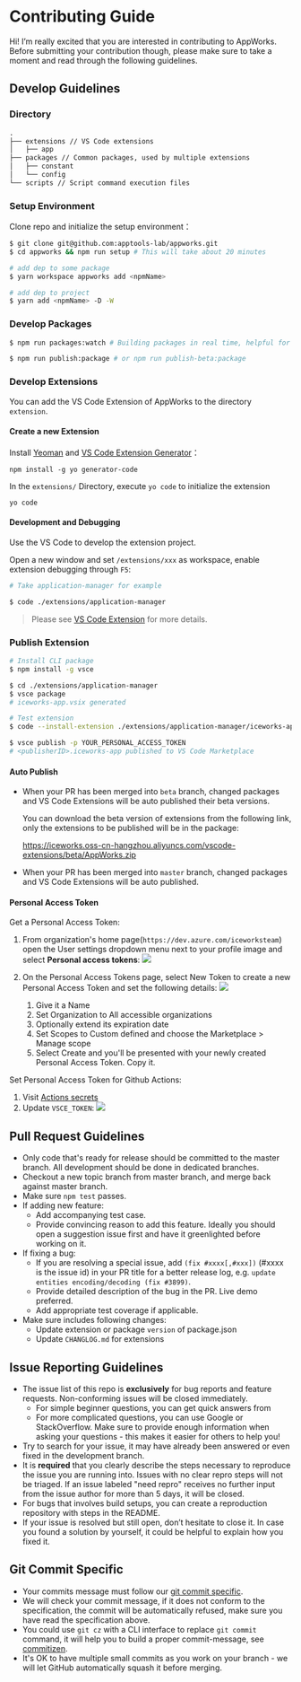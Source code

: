# Contributing Guide

Hi! I’m really excited that you are interested in contributing to AppWorks. Before submitting your contribution though, please make sure to take a moment and read through the following guidelines.

## Develop Guidelines

### Directory

```md
.
├── extensions // VS Code extensions
│   ├── app
├── packages // Common packages, used by multiple extensions
│   ├── constant
│   └── config
└── scripts // Script command execution files
```

### Setup Environment

Clone repo and initialize the setup environment：

```bash
$ git clone git@github.com:apptools-lab/appworks.git
$ cd appworks && npm run setup # This will take about 20 minutes

# add dep to some package
$ yarn workspace appworks add <npmName>

# add dep to project
$ yarn add <npmName> -D -W
```

### Develop Packages

```bash
$ npm run packages:watch # Building packages in real time, helpful for develop extension

$ npm run publish:package # or npm run publish-beta:package
```

### Develop Extensions

You can add the VS Code Extension of AppWorks to the directory `extension`.

#### Create a new Extension

Install [Yeoman](http://yeoman.io/) and [VS Code Extension Generator](https://www.npmjs.com/package/generator-code)：

```shell
npm install -g yo generator-code
```

In the `extensions/` Directory, execute `yo code` to initialize the extension

```shell
yo code
```

#### Development and Debugging  

Use the VS Code to develop the extension project. 

Open a new window and set `/extensions/xxx` as workspace, enable extension debugging through `F5`:

```bash
# Take application-manager for example

$ code ./extensions/application-manager
```

> Please see [VS Code Extension](https://code.visualstudio.com/api) for more details.

### Publish Extension

```bash
# Install CLI package
$ npm install -g vsce

$ cd ./extensions/application-manager
$ vsce package 
# iceworks-app.vsix generated

# Test extension
$ code --install-extension ./extensions/application-manager/iceworks-app-x.x.x.vsix

$ vsce publish -p YOUR_PERSONAL_ACCESS_TOKEN 
# <publisherID>.iceworks-app published to VS Code Marketplace
```

#### Auto Publish

- When your PR has been merged into `beta` branch, changed packages and VS Code Extensions will be auto published their beta versions.

  You can download the beta version of extensions from the following link, only the extensions to be published will be in the package:

  https://iceworks.oss-cn-hangzhou.aliyuncs.com/vscode-extensions/beta/AppWorks.zip
- When your PR has been merged into `master` branch, changed packages and VS Code Extensions will be auto published.

#### Personal Access Token

Get a Personal Access Token:

1. From organization's home page(`https://dev.azure.com/iceworksteam`) open the User settings dropdown menu next to your profile image and select **Personal access tokens**: 
    ![](https://img.alicdn.com/imgextra/i4/O1CN01g6uKB51MBPZcyaVc7_!!6000000001396-2-tps-746-429.png_790x10000.jpg)
2. On the Personal Access Tokens page, select New Token to create a new Personal Access Token and set the following details:
    ![](https://img.alicdn.com/imgextra/i4/O1CN01yKsJ7u27siyDzSHYv_!!6000000007853-2-tps-1216-820.png_790x10000.jpg)

    1. Give it a Name
    2. Set Organization to All accessible organizations
    3. Optionally extend its expiration date
    4. Set Scopes to Custom defined and choose the Marketplace > Manage scope
    5. Select Create and you'll be presented with your newly created Personal Access Token. Copy it.

Set Personal Access Token for Github Actions: 

1. Visit [Actions secrets](https://github.com/apptools-lab/appworks/settings/secrets/actions)
2. Update `VSCE_TOKEN`:
    ![](https://img.alicdn.com/imgextra/i2/O1CN01NpeNCf2558rTm9812_!!6000000007474-2-tps-2880-1754.png_790x10000.jpg)

## Pull Request Guidelines

- Only code that's ready for release should be committed to the master branch. All development should be done in dedicated branches.
- Checkout a new topic branch from master branch, and merge back against master branch.
- Make sure `npm test` passes.
- If adding new feature:
  - Add accompanying test case.
  - Provide convincing reason to add this feature. Ideally you should open a suggestion issue first and have it greenlighted before working on it.
- If fixing a bug:
  - If you are resolving a special issue, add `(fix #xxxx[,#xxx])` (#xxxx is the issue id) in your PR title for a better release log, e.g. `update entities encoding/decoding (fix #3899)`.
  - Provide detailed description of the bug in the PR. Live demo preferred.
  - Add appropriate test coverage if applicable.
- Make sure includes following changes:
  - Update extension or package `version` of package.json
  - Update `CHANGLOG.md` for extensions

## Issue Reporting Guidelines

- The issue list of this repo is **exclusively** for bug reports and feature requests. Non-conforming issues will be closed immediately.
  - For simple beginner questions, you can get quick answers from
  - For more complicated questions, you can use Google or StackOverflow. Make sure to provide enough information when asking your questions - this makes it easier for others to help you!
- Try to search for your issue, it may have already been answered or even fixed in the development branch.
- It is **required** that you clearly describe the steps necessary to reproduce the issue you are running into. Issues with no clear repro steps will not be triaged. If an issue labeled "need repro" receives no further input from the issue author for more than 5 days, it will be closed.
- For bugs that involves build setups, you can create a reproduction repository with steps in the README.
- If your issue is resolved but still open, don’t hesitate to close it. In case you found a solution by yourself, it could be helpful to explain how you fixed it.

## Git Commit Specific

- Your commits message must follow our [git commit specific](./GIT_COMMIT_SPECIFIC.md).
- We will check your commit message, if it does not conform to the specification, the commit will be automatically refused, make sure you have read the specification above.
- You could use `git cz` with a CLI interface to replace `git commit` command, it will help you to build a proper commit-message, see [commitizen](https://github.com/commitizen/cz-cli).
- It's OK to have multiple small commits as you work on your branch - we will let GitHub automatically squash it before merging.
